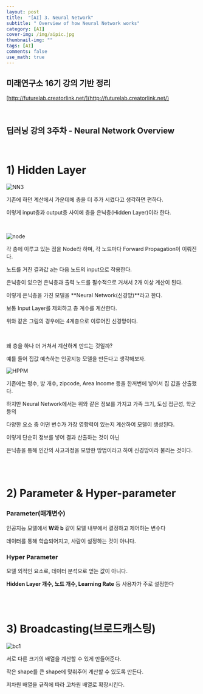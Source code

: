 ```yaml
---
layout: post
title:  "[AI] 3. Neural Network"
subtitle: " Overview of how Neural Network works"
category: [AI]
cover-img: /img/aipic.jpg
thumbnail-img: ""
tags: [AI]
comments: false
use_math: true
---
```


## 미래연구소 16기 강의 기반 정리

[http://futurelab.creatorlink.net/](http://futurelab.creatorlink.net/)

<br />

## 딥러닝 강의 3주차 - Neural Network Overview

<br />

# 1) Hidden Layer

![NN3](https://user-images.githubusercontent.com/86182583/127248634-c0e3c90c-5281-431b-92b2-532d9263dd3b.PNG)

기존에 하던 계산에서 가운데에 층을 더 추가 시켰다고 생각하면 편하다.

이렇게 input층과 output층 사이에 층을 은닉층(Hidden Layer)이라 한다.

<br />

![node](https://user-images.githubusercontent.com/86182583/127248325-153f8a1c-7267-4d08-bdb1-0ddee051d070.PNG)

각 층에 이루고 있는 점을 Node라 하며, 각 노드마다 Forward Propagation이 이뤄진다.

노드를 거친 결과값 a는 다음 노드의 input으로 작용한다.

은닉층이 있으면 은닉층과 출력 노드를 필수적으로 거쳐서 2개 이상 계산이 된다.

이렇게 은닉층을 가진 모델을 **Neural Network(신경망)**라고 한다.

보통 Input Layer를 제외하고 층 계수를 게산한다.

위와 같은 그림의 경우에는 4계층으로 이루어진 신경망이다.

<br />

왜 층을 하나 더 거쳐서 계산하게 만드는 것일까?

예를 들어 집값 예측하는 인공지능 모델을 만든다고 생각해보자.

![HPPM](https://user-images.githubusercontent.com/86182583/127250743-c5a646f1-1318-4f53-b913-ce638447e898.PNG)

기존에는 평수, 방 개수, zipcode, Area Income 등을 한꺼번에 넣어서 집 값을 산출했다.

하지만 Neural Network에서는 위와 같은 정보를 가지고 가족 크기, 도심 접근성, 학군 등의

다양한 요소 중 어떤 변수가 가장 영향력이 있는지 계산하여 모델이 생성된다.

이렇게 단순히 정보를 넣어 결과 산출하는 것이 아닌

은닉층을 통해 인간의 사고과정을 모방한 방법이라고 하여 신경망이라 불리는 것이다.  

<br />
<br />

# 2) Parameter & Hyper-parameter

### Parameter(매개변수)

인공지능 모델에서 **W와 b** 같이 모델 내부에서 결정하고 제어하는 변수다

데이터를 통해 학습되어지고, 사람이 설정하는 것이 아니다.


### Hyper Parameter

모델 외적인 요소로, 데이터 분석으로 얻는 값이 아니다.

**Hidden Layer 개수, 노드 개수, Learning Rate** 등 사용자가 주로 설정한다

<br />
<br />

# 3) Broadcasting(브로드캐스팅)

![bc1](https://user-images.githubusercontent.com/86182583/127253537-b57b071d-a6f8-4e87-9361-05861c245c93.png)

서로 다른 크기의 배열을 계산할 수 있게 만들어준다.

작은 shape를 큰 shape에 맞춰주어 계산할 수 있도록 만든다.

저차원 배열을 규칙에 따라 고차원 배열로 확장시킨다.

<br />
